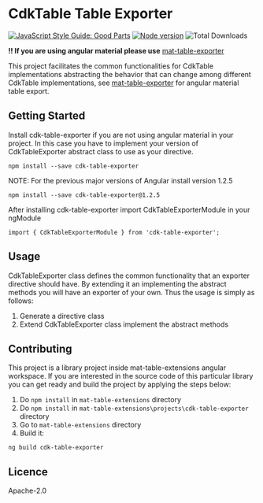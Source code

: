 # CdkTable Table Exporter

[![JavaScript Style Guide: Good Parts](https://img.shields.io/badge/code%20style-goodparts-brightgreen.svg?style=flat)](https://github.com/dwyl/goodparts "JavaScript The Good Parts")  [![Node version](https://img.shields.io/npm/v/cdk-table-exporter.svg?style=flat)](https://www.npmjs.com/package/cdk-table-exporter)  ![Total Downloads](https://img.shields.io/npm/dm/cdk-table-exporter.svg)

**!! If you are using angular material please use** [mat-table-exporter](https://www.npmjs.com/package/mat-table-exporter)

This project facilitates the common functionalities for CdkTable implementations abstracting the behavior that can change among different CdkTable implementations, see [mat-table-exporter](https://www.npmjs.com/package/mat-table-exporter) for angular material table export.



## Getting Started

Install cdk-table-exporter if you are not using angular material in your project. In this case you have to implement your version of CdkTableExporter abstract class to use as your directive.

```
npm install --save cdk-table-exporter
```
NOTE: For the previous major versions of Angular install version 1.2.5
```
npm install --save cdk-table-exporter@1.2.5
```
After installing cdk-table-exporter import CdkTableExporterModule in your ngModule
```
import { CdkTableExporterModule } from 'cdk-table-exporter';
```


## Usage
CdkTableExporter class defines the common functionality that an exporter directive should have.
By extending it an implementing the abstract methods you will have an exporter of your own.
Thus the usage is simply as follows:
1. Generate a directive class
2. Extend CdkTableExporter class implement the abstract methods


## Contributing
This project is a library project inside mat-table-extensions angular workspace. If you are interested in the source code of this particular library you can get ready and build the project by applying the steps below:

1. Do ```npm install``` in ```mat-table-extensions``` directory
2. Do ```npm install``` in ```mat-table-extensions\projects\cdk-table-exporter``` directory
3. Go to ```mat-table-extensions``` directory
4. Build it:
```
ng build cdk-table-exporter
```


## Licence

Apache-2.0
